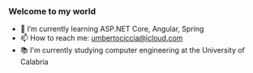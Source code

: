 ### Welcome to my world
 - 🌱 I’m currently learning ASP.NET Core, Angular, Spring
  - 📫 How to reach me: umbertociccia@icloud.com
  - 📚 I'm currently studying computer engineering at the University of Calabria

<!--
**umbertocicciaa/umbertocicciaa** is a ✨ _special_ ✨ repository because its `README.md` (this file) appears on your GitHub profile.

Here are some ideas to get you started:

- 🔭 I’m currently working on ...
- 🌱 I’m currently learning ...
- 👯 I’m looking to collaborate on ...
- 🤔 I’m looking for help with ...
- 💬 Ask me about ...
- 📫 How to reach me: ...
- 😄 Pronouns: ...
- ⚡ Fun fact: ...
-->
